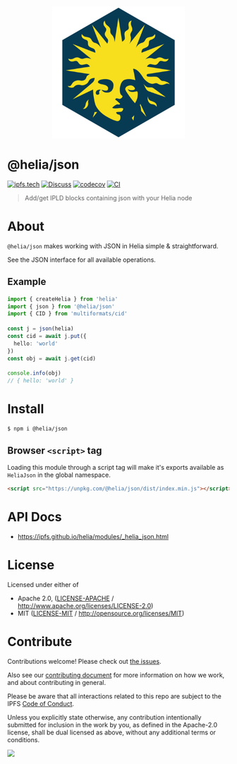 <p align="center">
  <a href="https://github.com/ipfs/helia" title="Helia">
    <img src="https://raw.githubusercontent.com/ipfs/helia/main/assets/helia.png" alt="Helia logo" width="300" />
  </a>
</p>

# @helia/json

[![ipfs.tech](https://img.shields.io/badge/project-IPFS-blue.svg?style=flat-square)](https://ipfs.tech)
[![Discuss](https://img.shields.io/discourse/https/discuss.ipfs.tech/posts.svg?style=flat-square)](https://discuss.ipfs.tech)
[![codecov](https://img.shields.io/codecov/c/github/ipfs/helia.svg?style=flat-square)](https://codecov.io/gh/ipfs/helia)
[![CI](https://img.shields.io/github/actions/workflow/status/ipfs/helia/main.yml?branch=main\&style=flat-square)](https://github.com/ipfs/helia/actions/workflows/main.yml?query=branch%3Amain)

> Add/get IPLD blocks containing json with your Helia node

# About

`@helia/json` makes working with JSON in Helia simple & straightforward.

See the JSON interface for all available operations.

## Example

```typescript
import { createHelia } from 'helia'
import { json } from '@helia/json'
import { CID } from 'multiformats/cid'

const j = json(helia)
const cid = await j.put({
  hello: 'world'
})
const obj = await j.get(cid)

console.info(obj)
// { hello: 'world' }
```

# Install

```console
$ npm i @helia/json
```

## Browser `<script>` tag

Loading this module through a script tag will make it's exports available as `HeliaJson` in the global namespace.

```html
<script src="https://unpkg.com/@helia/json/dist/index.min.js"></script>
```

# API Docs

- <https://ipfs.github.io/helia/modules/_helia_json.html>

# License

Licensed under either of

- Apache 2.0, ([LICENSE-APACHE](LICENSE-APACHE) / <http://www.apache.org/licenses/LICENSE-2.0>)
- MIT ([LICENSE-MIT](LICENSE-MIT) / <http://opensource.org/licenses/MIT>)

# Contribute

Contributions welcome! Please check out [the issues](https://github.com/ipfs/helia/issues).

Also see our [contributing document](https://github.com/ipfs/community/blob/master/CONTRIBUTING_JS.md) for more information on how we work, and about contributing in general.

Please be aware that all interactions related to this repo are subject to the IPFS [Code of Conduct](https://github.com/ipfs/community/blob/master/code-of-conduct.md).

Unless you explicitly state otherwise, any contribution intentionally submitted for inclusion in the work by you, as defined in the Apache-2.0 license, shall be dual licensed as above, without any additional terms or conditions.

[![](https://cdn.rawgit.com/jbenet/contribute-ipfs-gif/master/img/contribute.gif)](https://github.com/ipfs/community/blob/master/CONTRIBUTING.md)
